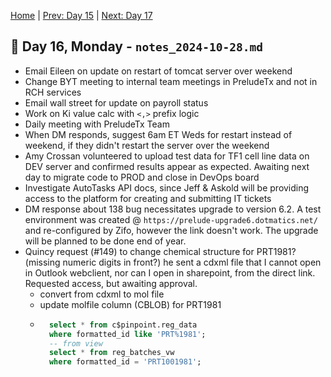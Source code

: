 [Home](../../main.md) | [Prev: Day 15](notes_2024-10-25.md) | [Next: Day 17](./notes_2024-10-29.md)

## 📝 Day 16, Monday - `notes_2024-10-28.md`

- Email Eileen on update on restart of tomcat server over weekend
- Change BYT meeting to internal team meetings in PreludeTx and not in RCH services
- Email wall street for update on payroll status 
- Work on Ki value calc with `<,>` prefix logic
- Daily meeting with PreludeTx Team
- When DM responds, suggest 6am ET Weds for restart instead of weekend, if they didn't restart the server over the weekend
- Amy Crossan volunteered to upload test data for TF1 cell line data on DEV server and confirmed results appear as expected. Awaiting next day to migrate code to PROD and close in DevOps board
- Investigate AutoTasks API docs, since Jeff & Askold will be providing access to the platform for creating and submitting IT tickets
- DM response about 138 bug necessitates upgrade to version 6.2. A test environment was created @ `https://prelude-upgrade6.dotmatics.net/` and re-configured by Zifo, however the link doesn't work. The upgrade will be planned to be done end of year. 
- Quincy request (#149) to change chemical structure for PRT1981? (missing numeric digits in front?) he sent a cdxml file that I cannot open in Outlook webclient, nor can I open in sharepoint, from the direct link. Requested access, but awaiting approval.
    * convert from cdxml to mol file
    * update molfile column (CBLOB) for PRT1981 
    * ```sql
        select * from c$pinpoint.reg_data
        where formatted_id like 'PRT%1981';
        -- from view 
        select * from reg_batches_vw 
        where formatted_id = 'PRT1001981';
      ```
